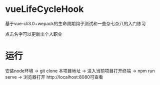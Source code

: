 # vueLifeCycleHook
基于vue-cli3.0+wepack的生命周期钩子测试和一些杂七杂八的入门练习

点击名字可以更新出个人职业

# 运行
安装node环境 -> git clone 本项目地址 -> 进入当前项目打开终端 -> npm run serve -> 浏览器打开 http://localhost:8080可查看


